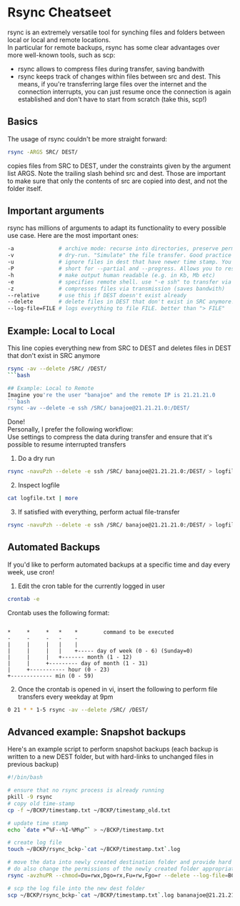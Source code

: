 # Rsync Cheatseet
rsync is an extremely versatile tool for synching files and folders between local or local and remote locations.  
In particular for remote backups, rsync has some clear advantages over more well-known tools, such as scp:
- rsync allows to compress files during transfer, saving bandwith  
- rsync keeps track of changes within files between src and dest. This means, if you're transferring large files over the internet and the connection interrupts, you can just resume once the connection is again established and don't have to start from scratch (take this, scp!)  

## Basics 
The usage of rsync couldn't be more straight forward:  
```bash
rsync -ARGS SRC/ DEST/
``` 
copies files from SRC to DEST, under the constraints given by the argument list ARGS. 
Note the trailing slash behind src and dest. Those are important to make sure that only the contents of src are copied into dest, and not the folder itself.  


## Important arguments
rsync has millions of arguments to adapt its functionality to every possible use case. 
Here are the most important ones:
```bash
-a              # archive mode: recurse into directories, preserve permissions, symlinks and time stamps  
-v              # dry-run. "Simulate" the file transfer. Good practice to monitor changes before you apply them  
-u              # ignore files in dest that have newer time stamp. You only want to apply changes in src to dest!  
-P              # short for --partial and --progress. Allows you to resume interrupted transfers and monitor individual file transfer progress
-h              # make output human readable (e.g. in Kb, Mb etc)  
-e              # specifies remote shell. use "-e ssh" to transfer via ssh (see example 2)  
-z              # compresses files via transmission (saves bandwith)
--relative      # use this if DEST doesn't exist already
--delete        # delete files in DEST that don't exist in SRC anymore!  
--log-file=FILE # logs everything to file FILE. better than "> FILE"   
```

## Example: Local to Local
This line copies everything new from SRC to DEST and deletes files in DEST that don't exist in SRC anymore
```bash
rsync -av --delete /SRC/ /DEST/
```bash

## Example: Local to Remote
Imagine you're the user "banajoe" and the remote IP is 21.21.21.0
```bash
rsync -av --delete -e ssh /SRC/ banajoe@21.21.21.0:/DEST/
``` 
Done!  
Personally, I prefer the following workflow:  
Use settings to compress the data during transfer and ensure that it's possible to resume interrupted transfers  
1. Do a dry run
```bash
rsync -navuPzh --delete -e ssh /SRC/ banajoe@21.21.21.0:/DEST/ > logfile.txt
```
2. Inspect logfile 
```bash
cat logfile.txt | more
```
3. If satisfied with everything, perform actual file-transfer
```bash
rsync -navuPzh --delete -e ssh /SRC/ banajoe@21.21.21.0:/DEST/ > logfile.txt
```


## Automated Backups 
If you'd like to perform automated backups at a specific time and day every week, use cron!  
1. Edit the cron table for the currently logged in user
```bash
crontab -e
```
Crontab uses the following format:
```

*     *     *   *    *        command to be executed
-     -     -   -    -
|     |     |   |    |
|     |     |   |    +----- day of week (0 - 6) (Sunday=0)
|     |     |   +------- month (1 - 12)
|     |     +--------- day of month (1 - 31)
|     +----------- hour (0 - 23)
+------------- min (0 - 59)
```
2. Once the crontab is opened in vi, insert the following to perform file transfers every weekday at 9pm
```bash
0 21 * * 1-5 rsync -av --delete /SRC/ /DEST/
```

## Advanced example: Snapshot backups
Here's an example script to perform snapshot backups (each backup is written to a new DEST folder, but with hard-links to unchanged files in previous backup)
```bash
#!/bin/bash

# ensure that no rsync process is already running
pkill -9 rsync
# copy old time-stamp 
cp -f ~/BCKP/timestamp.txt ~/BCKP/timestamp_old.txt

# update time stamp
echo `date +”%F--%I-%M%p”` > ~/BCKP/timestamp.txt  

# create log file
touch ~/BCKP/rsync_bckp-`cat ~/BCKP/timestamp.txt`.log

# move the data into newly created destination folder and provide hard link to previous location (with timestamp_old) for snapshop backup
# do also change the permissions of the newly created folder appropriately
rsync -avzhuPR --chmod=Du=rwx,Dgo=rx,Fu=rw,Fgo=r --delete --log-file=BCKP/rsync_bckp-`date +%F--%I-%M%p`.log --link-dest=/home/bananajoe/DEST/`cat ~/BCKP/timestamp_old.txt`  -e ssh home/bananajoe/SRC/ bananajoe@21.21.21.0:~/DEST`date +”%F--%I-%M%p”`/

# scp the log file into the new dest folder
scp ~/BCKP/rsync_bckp-`cat ~/BCKP/timestamp.txt`.log bananajoe@21.21.21.0:~/DEST`date +”%F--%I-%M%p”`/.

```